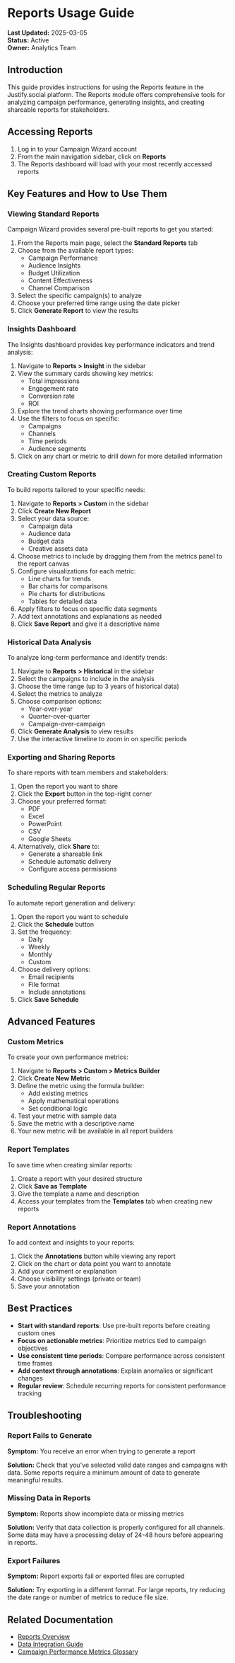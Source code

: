# Reports Usage Guide

**Last Updated:** 2025-03-05  
**Status:** Active  
**Owner:** Analytics Team

## Introduction

This guide provides instructions for using the Reports feature in the Justify.social platform. The Reports module offers comprehensive tools for analyzing campaign performance, generating insights, and creating shareable reports for stakeholders.

## Accessing Reports

1. Log in to your Campaign Wizard account
2. From the main navigation sidebar, click on **Reports**
3. The Reports dashboard will load with your most recently accessed reports

## Key Features and How to Use Them

### Viewing Standard Reports

Campaign Wizard provides several pre-built reports to get you started:

1. From the Reports main page, select the **Standard Reports** tab
2. Choose from the available report types:
   - Campaign Performance
   - Audience Insights
   - Budget Utilization
   - Content Effectiveness
   - Channel Comparison
3. Select the specific campaign(s) to analyze
4. Choose your preferred time range using the date picker
5. Click **Generate Report** to view the results

### Insights Dashboard

The Insights dashboard provides key performance indicators and trend analysis:

1. Navigate to **Reports > Insight** in the sidebar
2. View the summary cards showing key metrics:
   - Total impressions
   - Engagement rate
   - Conversion rate
   - ROI
3. Explore the trend charts showing performance over time
4. Use the filters to focus on specific:
   - Campaigns
   - Channels
   - Time periods
   - Audience segments
5. Click on any chart or metric to drill down for more detailed information

### Creating Custom Reports

To build reports tailored to your specific needs:

1. Navigate to **Reports > Custom** in the sidebar
2. Click **Create New Report**
3. Select your data source:
   - Campaign data
   - Audience data
   - Budget data
   - Creative assets data
4. Choose metrics to include by dragging them from the metrics panel to the report canvas
5. Configure visualizations for each metric:
   - Line charts for trends
   - Bar charts for comparisons
   - Pie charts for distributions
   - Tables for detailed data
6. Apply filters to focus on specific data segments
7. Add text annotations and explanations as needed
8. Click **Save Report** and give it a descriptive name

### Historical Data Analysis

To analyze long-term performance and identify trends:

1. Navigate to **Reports > Historical** in the sidebar
2. Select the campaigns to include in the analysis
3. Choose the time range (up to 3 years of historical data)
4. Select the metrics to analyze
5. Choose comparison options:
   - Year-over-year
   - Quarter-over-quarter
   - Campaign-over-campaign
6. Click **Generate Analysis** to view results
7. Use the interactive timeline to zoom in on specific periods

### Exporting and Sharing Reports

To share reports with team members and stakeholders:

1. Open the report you want to share
2. Click the **Export** button in the top-right corner
3. Choose your preferred format:
   - PDF
   - Excel
   - PowerPoint
   - CSV
   - Google Sheets
4. Alternatively, click **Share** to:
   - Generate a shareable link
   - Schedule automatic delivery
   - Configure access permissions

### Scheduling Regular Reports

To automate report generation and delivery:

1. Open the report you want to schedule
2. Click the **Schedule** button
3. Set the frequency:
   - Daily
   - Weekly
   - Monthly
   - Custom
4. Choose delivery options:
   - Email recipients
   - File format
   - Include annotations
5. Click **Save Schedule**

## Advanced Features

### Custom Metrics

To create your own performance metrics:

1. Navigate to **Reports > Custom > Metrics Builder**
2. Click **Create New Metric**
3. Define the metric using the formula builder:
   - Add existing metrics
   - Apply mathematical operations
   - Set conditional logic
4. Test your metric with sample data
5. Save the metric with a descriptive name
6. Your new metric will be available in all report builders

### Report Templates

To save time when creating similar reports:

1. Create a report with your desired structure
2. Click **Save as Template**
3. Give the template a name and description
4. Access your templates from the **Templates** tab when creating new reports

### Report Annotations

To add context and insights to your reports:

1. Click the **Annotations** button while viewing any report
2. Click on the chart or data point you want to annotate
3. Add your comment or explanation
4. Choose visibility settings (private or team)
5. Save your annotation

## Best Practices

- **Start with standard reports**: Use pre-built reports before creating custom ones
- **Focus on actionable metrics**: Prioritize metrics tied to campaign objectives
- **Use consistent time periods**: Compare performance across consistent time frames
- **Add context through annotations**: Explain anomalies or significant changes
- **Regular review**: Schedule recurring reports for consistent performance tracking

## Troubleshooting

### Report Fails to Generate

**Symptom:** You receive an error when trying to generate a report

**Solution:** Check that you've selected valid date ranges and campaigns with data. Some reports require a minimum amount of data to generate meaningful results.

### Missing Data in Reports

**Symptom:** Reports show incomplete data or missing metrics

**Solution:** Verify that data collection is properly configured for all channels. Some data may have a processing delay of 24-48 hours before appearing in reports.

### Export Failures

**Symptom:** Report exports fail or exported files are corrupted

**Solution:** Try exporting in a different format. For large reports, try reducing the date range or number of metrics to reduce file size.

## Related Documentation

- [Reports Overview](./overview.md)
- [Data Integration Guide](../../features-backend/apis/overview.md)
- [Campaign Performance Metrics Glossary](../campaign-wizard/overview.md)
